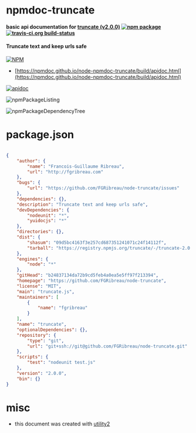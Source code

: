 # npmdoc-truncate

#### basic api documentation for  [truncate (v2.0.0)](https://github.com/FGRibreau/node-truncate)  [![npm package](https://img.shields.io/npm/v/npmdoc-truncate.svg?style=flat-square)](https://www.npmjs.org/package/npmdoc-truncate) [![travis-ci.org build-status](https://api.travis-ci.org/npmdoc/node-npmdoc-truncate.svg)](https://travis-ci.org/npmdoc/node-npmdoc-truncate)

#### Truncate text and keep urls safe

[![NPM](https://nodei.co/npm/truncate.png?downloads=true&downloadRank=true&stars=true)](https://www.npmjs.com/package/truncate)

- [https://npmdoc.github.io/node-npmdoc-truncate/build/apidoc.html](https://npmdoc.github.io/node-npmdoc-truncate/build/apidoc.html)

[![apidoc](https://npmdoc.github.io/node-npmdoc-truncate/build/screenCapture.buildCi.browser.%252Ftmp%252Fbuild%252Fapidoc.html.png)](https://npmdoc.github.io/node-npmdoc-truncate/build/apidoc.html)

![npmPackageListing](https://npmdoc.github.io/node-npmdoc-truncate/build/screenCapture.npmPackageListing.svg)

![npmPackageDependencyTree](https://npmdoc.github.io/node-npmdoc-truncate/build/screenCapture.npmPackageDependencyTree.svg)



# package.json

```json

{
    "author": {
        "name": "Francois-Guillaume Ribreau",
        "url": "http://fgribreau.com"
    },
    "bugs": {
        "url": "https://github.com/FGRibreau/node-truncate/issues"
    },
    "dependencies": {},
    "description": "Truncate text and keep urls safe",
    "devDependencies": {
        "nodeunit": "*",
        "yuidocjs": "*"
    },
    "directories": {},
    "dist": {
        "shasum": "09d5bc4163f3e257cd687351241071c24f14112f",
        "tarball": "https://registry.npmjs.org/truncate/-/truncate-2.0.0.tgz"
    },
    "engines": {
        "node": "*"
    },
    "gitHead": "b24837134da72b9cd5feb4a0ea5e5ff97f213394",
    "homepage": "https://github.com/FGRibreau/node-truncate",
    "license": "MIT",
    "main": "truncate.js",
    "maintainers": [
        {
            "name": "fgribreau"
        }
    ],
    "name": "truncate",
    "optionalDependencies": {},
    "repository": {
        "type": "git",
        "url": "git+ssh://git@github.com/FGRibreau/node-truncate.git"
    },
    "scripts": {
        "test": "nodeunit test.js"
    },
    "version": "2.0.0",
    "bin": {}
}
```



# misc
- this document was created with [utility2](https://github.com/kaizhu256/node-utility2)
